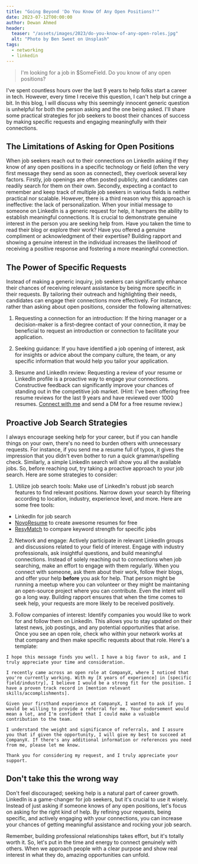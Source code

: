 ```yaml
---
title: "Going Beyond 'Do You Know Of Any Open Positions?'"
date: 2023-07-12T00:00:00
author: Dewan Ahmed
header:
  teaser: "/assets/images/2023/do-you-know-of-any-open-roles.jpg"
  alt: "Photo by Ben Sweet on Unsplash"
tags:
  - networking
  - linkedin
---
```


> I'm looking for a job in $SomeField. Do you know of any open positions?

I've spent countless hours over the last 9 years to help folks start a career in tech. However, every time I receive this question, I can't help but cringe a bit. In this blog, I will discuss why this seemingly innocent generic question is unhelpful for both the person asking and the one being asked. I'll share some practical strategies for job seekers to boost their chances of success by making specific requests and engaging meaningfully with their connections.

## The Limitations of Asking for Open Positions

When job seekers reach out to their connections on LinkedIn asking if they know of any open positions in a specific technology or field (often the very first message they send as soon as connected), they overlook several key factors. Firstly, job openings are often posted publicly, and candidates can readily search for them on their own. Secondly, expecting a contact to remember and keep track of multiple job seekers in various fields is neither practical nor scalable. However, there is a third reason why this approach is ineffective: the lack of personalization. When your initial message to someone on LinkedIn is a generic request for help, it hampers the ability to establish meaningful connections. It is crucial to demonstrate genuine interest in the person you are seeking help from. Have you taken the time to read their blog or explore their work? Have you offered a genuine compliment or acknowledgment of their expertise? Building rapport and showing a genuine interest in the individual increases the likelihood of receiving a positive response and fostering a more meaningful connection.

## The Power of Specific Requests

Instead of making a generic inquiry, job seekers can significantly enhance their chances of receiving relevant assistance by being more specific in their requests. By tailoring their outreach and highlighting their needs, candidates can engage their connections more effectively. For instance, rather than asking about open positions, consider the following alternatives:

1.  Requesting a connection for an introduction: If the hiring manager or a decision-maker is a first-degree contact of your connection, it may be beneficial to request an introduction or connection to facilitate your application.

2. Seeking guidance: If you have identified a job opening of interest, ask for insights or advice about the company culture, the team, or any specific information that would help you tailor your application.

3. Resume and LinkedIn review: Requesting a review of your resume or LinkedIn profile is a proactive way to engage your connections. Constructive feedback can significantly improve your chances of standing out in the competitive job market. (Hint: I've been offering free resume reviews for the last 9 years and have reviewed over 1000 resumes. [Connect with me](https://www.linkedin.com/in/diahmed/) and send a DM for a free resume review.)

## Proactive Job Search Strategies

I always encourage seeking help for your career, but if you can handle things on your own, there's no need to burden others with unnecessary requests. For instance, if you send me a resume full of typos, it gives the impression that you didn't even bother to run a quick grammar/spelling check. Similarly, a simple LinkedIn search will show you all the available jobs. So, before reaching out, try taking a proactive approach to your job search. Here are some strategies to consider:

1. Utilize job search tools: Make use of LinkedIn's robust job search features to find relevant positions. Narrow down your search by filtering according to location, industry, experience level, and more. Here are some free tools:

  - LinkedIn for job search
  - [NovoResume](https://novoresume.com/) to create awesome resumes for free
  - [ResyMatch](https://cultivatedculture.com/resume-scanner/) to compare keyword strength for specific jobs

2. Network and engage: Actively participate in relevant LinkedIn groups and discussions related to your field of interest. Engage with industry professionals, ask insightful questions, and build meaningful connections. Instead of solely reaching out to connections when job searching, make an effort to engage with them regularly. When you connect with someone, ask them about their work, follow their blogs, and offer your help **before** you ask for help. That person might be running a meetup where you can volunteer or they might be maintaning an open-source project where you can contribute. Even the intent will go a long way. Building rapport ensures that when the time comes to seek help, your requests are more likely to be received positively.

3. Follow companies of interest: Identify companies you would like to work for and follow them on LinkedIn. This allows you to stay updated on their latest news, job postings, and any potential opportunities that arise. Once you see an open role, check who within your network works at that company and then make specific requests about that role. Here's a template:

```
I hope this message finds you well. I have a big favor to ask, and I truly appreciate your time and consideration.

I recently came across an open role at CompanyX, where I noticed that you're currently working. With my [X years of experience] in [specific field/industry], I believe I would be a strong fit for the position. I have a proven track record in [mention relevant skills/accomplishments].

Given your firsthand experience at CompanyX, I wanted to ask if you would be willing to provide a referral for me. Your endorsement would mean a lot, and I'm confident that I could make a valuable contribution to the team.

I understand the weight and significance of referrals, and I assure you that if given the opportunity, I will give my best to succeed at CompanyX. If there's any additional information or references you need from me, please let me know.

Thank you for considering my request, and I truly appreciate your support.
```

## Don't take this the wrong way

Don't feel discouraged; seeking help is a natural part of career growth. LinkedIn is a game-changer for job seekers, but it's crucial to use it wisely. Instead of just asking if someone knows of any open positions, let's focus on asking for the right kind of help. By refining your requests, being specific, and actively engaging with your connections, you can increase your chances of getting meaningful assistance and rocking your job search.

Remember, building professional relationships takes effort, but it's totally worth it. So, let's put in the time and energy to connect genuinely with others. When we approach people with a clear purpose and show real interest in what they do, amazing opportunities can unfold.